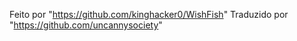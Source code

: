 Feito por "https://github.com/kinghacker0/WishFish" 
Traduzido por "https://github.com/uncannysociety"
